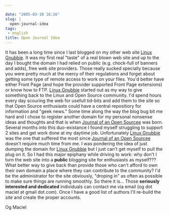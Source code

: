 ```yaml
---

date: "2005-03-10 16:26"
slug: |
  open-journal-idea
tags:
 - english
title: Open Journal Idea
---
```


It has been a long time since I last blogged on my other web site [Linux
Gnubbie](http://www.linuxgnubbie.com). It was my first real "taste" of a
real blown web site and up to the day I bought the domain I had relied
on public (e.g. chock-full of banners and adds), free web site
providers. Those really sucked specially because you were pretty much at
the mercy of their regulations and forget about getting some type of
remote access to work on your files. You'd better have either Front Page
(and hope the provider supported Front Page extensions) or know how to
FTP. [Linux Gnubbie](http://www.linuxgnubbie.com) started out as my way
to give something back to the Linux and Open Source community. I'd spend
hours every day scouring the web for usefull tid-bits and add them to
the site so that Open Source enthusiasts could have a central
repositiory for information and "geek news." Some time along the way the
blog bug bit me hard and I chose to register another domain for my
personal nonsense ideas and thoughts and that is when [Journal of an
Open Sourcee](http://www.ogmaciel.com) was born. Several months into
this duo-existance I found myself struggling to support 2 sites and get
work done at my daytime job. Unfortunately [Linux
Gnubbie](http://www.linuxgnubbie.com) was the one that suffered the most
since [Journal of an Open Sourcee](http://www.ogmaciel.com) doesn't
require much time from me. I was pondering the idea of just dumping the
domain for [Linux Gnubbie](http://www.linuxgnubbie.com) but I just can't
get myself to pull the plug on it. So I had this major epiphany while
driving to work: why don't I turn the web site into a **public**
blogging site for enthusiasts as myself??? What better way to give back
than provide those who can't afford to own their own domain a place
where they can contribute to the community? I'd be the administrator for
the site obviously, "droping in" as often as possible to make sure
things are running smoothly. So there it is... Those **seriously
interested and dedicated** individuals can contact me via email (og dot
maciel at gmail dot com). Once I have a good list of authors I'll
re-build the site and create the proper accounts.

Og Maciel
